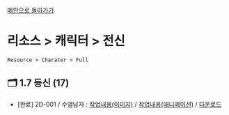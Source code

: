 [메인으로 돌아가기](/README.md)

# 리소스 > 캐릭터 > 전신 
```
Resource > Charater > Full
```

## :card_index_dividers: 1.7 등신 (17)
- [완료] 2D-001 / 수염남자 : [작업내용(이미지)](/Resource-Character-Full/2D-17-001.md) / [작업내용(애니메이션)](/Resource-Character-Full/2D-17-001-ani.md) / [다운로드](https://gofile.me/6XDCl/LerT0Bg1o)
